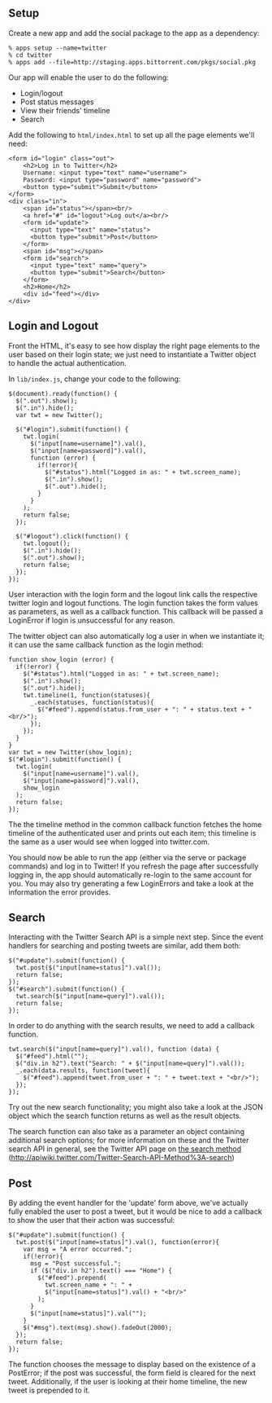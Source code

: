 Setup
-----
Create a new app and add the social package to the app as a dependency:

    % apps setup --name=twitter
    % cd twitter
    % apps add --file=http://staging.apps.bittorrent.com/pkgs/social.pkg

Our app will enable the user to do the following:
*  Login/logout
*  Post status messages
*  View their friends' timeline
*  Search

Add the following to `html/index.html` to set up all the page elements we'll need:

    <form id="login" class="out">
        <h2>Log in to Twitter</h2>
        Username: <input type="text" name="username">
        Password: <input type="password" name="password">
        <button type="submit">Submit</button>
    </form>
    <div class="in">
        <span id="status"></span><br/>
        <a href="#" id="logout">Log out</a><br/>
        <form id="update">
          <input type="text" name="status">
          <button type="submit">Post</button>
        </form>
        <span id="msg"></span>
        <form id="search">
          <input type="text" name="query">
          <button type="submit">Search</button>
        </form>
        <h2>Home</h2>
        <div id="feed"></div>
    </div>
    
Login and Logout
----------------
Front the HTML, it's easy to see how display the right page elements to the 
user based on their login state; we just need to instantiate a Twitter object 
to handle the actual authentication. 

In `lib/index.js`, change your code to the following:

    $(document).ready(function() {
      $(".out").show();
      $(".in").hide();
      var twt = new Twitter();
      
      $("#login").submit(function() {
        twt.login(
          $("input[name=username]").val(),
          $("input[name=password]").val(), 
          function (error) {
            if(!error){
              $("#status").html("Logged in as: " + twt.screen_name);
              $(".in").show();
              $(".out").hide();          
            }
          }
        );
        return false;
      });
      
      $("#logout").click(function() {
        twt.logout();
        $(".in").hide();
        $(".out").show();
        return false;
      });
    });
    
User interaction with the login form and the logout link calls the respective 
twitter login and logout functions. The login function takes the form values 
as parameters, as well as a callback function. This callback will be passed a 
LoginError if login is unsuccessful for any reason.

The twitter object can also automatically log a user in when we instantiate 
it; it can use the same callback function as the login method:

    function show_login (error) {
      if(!error) {
        $("#status").html("Logged in as: " + twt.screen_name);
        $(".in").show();
        $(".out").hide();
        twt.timeline(1, function(statuses){
          _.each(statuses, function(status){
            $("#feed").append(status.from_user + ": " + status.text + "<br/>");
          });
        });
      }
    }
    var twt = new Twitter(show_login);
    $("#login").submit(function() {
      twt.login(
        $("input[name=username]").val(),
        $("input[name=password]").val(), 
        show_login
      );
      return false;
    });

The the timeline method in the common callback function fetches 
the home timeline of the authenticated user and prints out each item; this 
timeline is the same as a user would see when logged into twitter.com.

You should now be able to run the app (either via the serve or package 
commands) and log in to Twitter! If you refresh the page after successfully 
logging in, the app should automatically re-login to the same account for you.
You may also try generating a few LoginErrors and take a look at the 
information the error provides.

Search
------
Interacting with the Twitter Search API is a simple next step. Since the event 
handlers for searching and posting tweets are similar, add them both:

    $("#update").submit(function() {
      twt.post($("input[name=status]").val());
      return false;
    });
    $("#search").submit(function() {
      twt.search($("input[name=query]").val());
      return false;
    });
    
In order to do anything with the search results, we need to add a callback function.

    twt.search($("input[name=query]").val(), function (data) {
      $("#feed").html("");
      $("div.in h2").text("Search: " + $("input[name=query]").val());
      _.each(data.results, function(tweet){
        $("#feed").append(tweet.from_user + ": " + tweet.text + "<br/>");
      });
    });

Try out the new search functionality; you might also take a look at the JSON 
object which the search function returns as well as the result objects.

The search function can also take as a parameter an object containing 
additional search options; for more information on these and the Twitter 
search API in general, see the Twitter API page on 
[the search method](http://apiwiki.twitter.com/Twitter-Search-API-Method%3A-search) 
(http://apiwiki.twitter.com/Twitter-Search-API-Method%3A-search)

Post
----
By adding the event handler for the 'update' form above, we've actually fully 
enabled the user to post a tweet, but it would be nice to add a callback to 
show the user that their action was successful:

    $("#update").submit(function() {
      twt.post($("input[name=status]").val(), function(error){
        var msg = "A error occurred.";
        if(!error){
          msg = "Post successful.";
          if ($("div.in h2").text() === "Home") {
            $("#feed").prepend(
              twt.screen_name + ": " + 
              $("input[name=status]").val() + "<br/>"
            );
          }           
          $("input[name=status]").val("");
        }
        $("#msg").text(msg).show().fadeOut(2000);
      });
      return false;
    });

The function chooses the message to display based on the existence of a 
PostError; if the post was successful, the form field is cleared for the next 
tweet. Additionally, if the user is looking at their home timeline, the new 
tweet is prepended to it.
